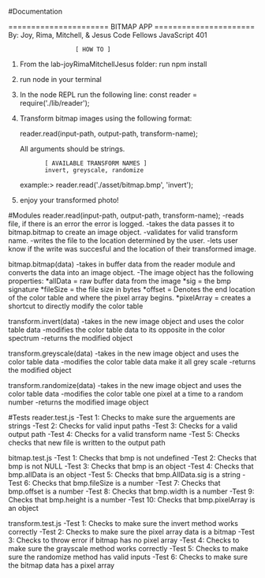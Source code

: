 #Documentation

====================== BITMAP APP ======================
            By: Joy, Rima, Mitchell, & Jesus
               Code Fellows JavaScript 401

                       [ HOW TO ]
1. From the lab-joyRimaMitchellJesus folder:
    run npm install

2.  run node in your terminal

3.  In the node REPL run the following line:
    const reader = require('./lib/reader');

5. Transform bitmap images using the following format:

   reader.read(input-path, output-path, transform-name);

   All arguments should be strings.

              [ AVAILABLE TRANSFORM NAMES ]
              invert, greyscale, randomize

    example:> reader.read('./asset/bitmap.bmp', 'invert');

6. enjoy your transformed photo!

#Modules
reader.read(input-path, output-path, transform-name);
    -reads file, if there is an error the error is logged.
    -takes the data passes it to bitmap.bitmap to create an image object.
    -validates for valid transform name.
    -writes the file to the location determined by the user.
    -lets user know if the write was succesful and the location of their transformed image.

bitmap.bitmap(data)
    -takes in buffer data from the reader module and converts the data into an image object.
    -The image object has the following properties:
        *allData = raw buffer data from the image
        *sig = the bmp signature
        *fileSize = the file size in bytes
        *offset = Denotes the end location of the color table and where the pixel array begins.
        *pixelArray = creates a shortcut to directly modify the color table

transform.invert(data)
    -takes in the new image object and uses the color table data
    -modifies the color table data to its opposite in the color spectrum
    -returns the modified object

transform.greyscale(data)
    -takes in the new image object and uses the color table data
    -modifies the color table data make it all grey scale
    -returns the modified object

transform.randomize(data)
    -takes in the new image object and uses the color table data
    -modifies the color table one pixel at a time to a random number
    -returns the modified image object


#Tests
reader.test.js
    -Test 1: Checks to make sure the arguements are strings
    -Test 2: Checks for valid input paths
    -Test 3: Checks for a valid output path
    -Test 4: Checks for a valid transform name
    -Test 5: Checks checks that new file is written to the output path

bitmap.test.js
    -Test 1: Checks that bmp is not undefined
    -Test 2: Checks that bmp is not NULL
    -Test 3: Checks that bmp is an object
    -Test 4: Checks that bmp.allData is an object
    -Test 5: Checks that bmp.AllData.sig is a string
    -Test 6: Checks that bmp.fileSize is a number
    -Test 7: Checks that bmp.offset is a number
    -Test 8: Checks that bmp.width is a number
    -Test 9: Checks that bmp.height is a number
    -Test 10: Checks that bmp.pixelArray is an object

transform.test.js
    -Test 1: Checks to make sure  the invert method works correctly
    -Test 2: Checks to make sure the pixel array data is a bitmap
    -Test 3: Checks to throw error if bitmap has no pixel array
    -Test 4: Checks to make sure the grayscale method works correctly
    -Test 5: Checks to make sure the randomize method has valid inputs
    -Test 6: Checks to make sure the bitmap data has a pixel array


